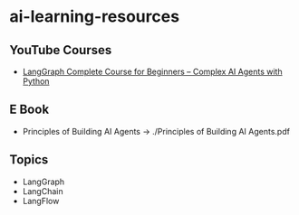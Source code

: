 # ai-learning-resources


##  YouTube Courses
-  [LangGraph Complete Course for Beginners – Complex AI Agents with Python](https://www.youtube.com/watch?v=jGg_1h0qzaM)

## E Book

- Principles of Building AI Agents -> ./Principles of Building AI Agents.pdf

## Topics
- LangGraph
- LangChain
- LangFlow
